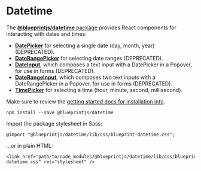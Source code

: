# Datetime

The [**@blueprintjs/datetime** package](https://www.npmjs.com/package/@blueprintjs/datetime)
provides React components for interacting with dates and times:

* [**DatePicker**](#datetime/datepicker) for selecting a single date (day, month, year) (DEPRECATED).
* [**DateRangePicker**](#datetime/daterangepicker) for selecting date ranges (DEPRECATED).
* [**DateInput**](#datetime/date-input), which composes a text input with a DatePicker in
  a Popover, for use in forms (DEPRECATED).
* [**DateRangeInput**](#datetime/date-range-input), which composes two text inputs with a
  DateRangePicker in a Popover, for use in forms (DEPRECATED).
* [**TimePicker**](#datetime/timepicker) for selecting a time (hour, minute, second, millisecond).

Make sure to review the [getting started docs for installation info](#blueprint/getting-started).

```
npm install --save @blueprintjs/datetime  

```

Import the package stylesheet in Sass:

```
@import "@blueprintjs/datetime/lib/css/blueprint-datetime.css";  

```

...or in plain HTML:

```
<link href="path/to/node_modules/@blueprintjs/datetime/lib/css/blueprint-datetime.css" rel="stylesheet" />  

```